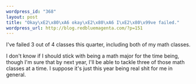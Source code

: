 ```yaml
--- 
wordpress_id: "368"
layout: post
title: "Okay\xE2\x80\xA6 okay\xE2\x80\xA6 I\xE2\x80\x99ve failed."
wordpress_url: http://blog.redbluemagenta.com/?p=151
---
```

I've failed 3 out of 4 classes this quarter, including both of my math classes.

I don't know if I should stick with being a math major for the time being, though I'm sure that by next year, I'll be able to tackle three of those math classes at a time.  I suppose it's just this year being real shit for me in general.
